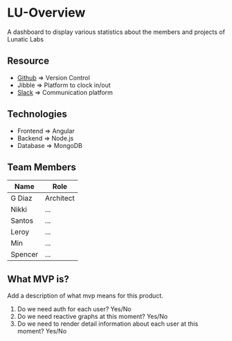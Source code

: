# LU-Overview
A dashboard to display various statistics about the members and projects of Lunatic Labs


## Resource
- [Github](https://docs.github.com/en/rest/guides/getting-started-with-the-rest-api) => Version Control
- Jibble => Platform to clock in/out
- [Slack](https://api.slack.com/apis/connections/events-api) => Communication platform

## Technologies
- Frontend => Angular
- Backend => Node.js
- Database => MongoDB

## Team Members
Name|Role
----|----
G Diaz|Architect
Nikki|...
Santos|...
Leroy|...
Min|...
Spencer|...

## What MVP is?

Add a description of what mvp means for this product.

1. Do we need auth for each user? Yes/No
1. Do we need reactive graphs at this moment? Yes/No
1. Do we need to render detail information about each user at this moment? Yes/No

